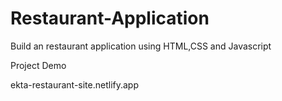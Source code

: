 # Restaurant-Application
 Build an restaurant application using HTML,CSS and Javascript

Project Demo


ekta-restaurant-site.netlify.app
